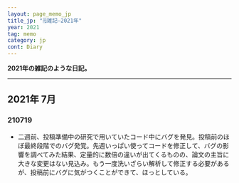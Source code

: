 ```yaml
---
layout: page_memo_jp
title_jp: "🗒雑記–2021年"
year: 2021
tag: memo
category: jp
cont: Diary
---
```

**2021年の雑記のような日記。**

---
## 2021年 7月

### 210719
- 二週前、投稿準備中の研究で用いていたコード中にバグを発見。投稿前のほぼ最終段階でのバグ発覚。先週いっぱい使ってコードを修正して、バグの影響を調べてみた結果、定量的に数倍の違いが出てくるものの、論文の主旨に大きな変更はない見込み。もう一度洗いざらい解析して修正する必要があるが、投稿前にバグに気がつくことができて、ほっとしている。

